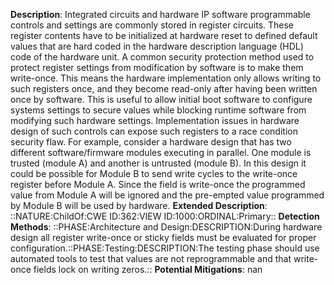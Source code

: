 **Description**: Integrated circuits and hardware IP software programmable controls and settings are commonly stored in register circuits. These register contents have to be initialized at hardware reset to defined default values that are hard coded in the hardware description language (HDL) code of the hardware unit. A common security protection method used to protect register settings from modification by software is to make them write-once. This means the hardware implementation only allows writing to such registers once, and they become read-only after having been written once by software. This is useful to allow initial boot software to configure systems settings to secure values while blocking runtime software from modifying such hardware settings. Implementation issues in hardware design of such controls can expose such registers to a race condition security flaw. For example, consider a hardware design that has two different software/firmware modules executing in parallel. One module is trusted (module A) and another is untrusted (module B). In this design it could be possible for Module B to send write cycles to the write-once register before Module A. Since the field is write-once the programmed value from Module A will be ignored and the pre-empted value programmed by Module B will be used by hardware.
**Extended Description**: ::NATURE:ChildOf:CWE ID:362:VIEW ID:1000:ORDINAL:Primary::
**Detection Methods**: ::PHASE:Architecture and Design:DESCRIPTION:During hardware design all register write-once or sticky fields must be evaluated for proper configuration.::PHASE:Testing:DESCRIPTION:The testing phase should use automated tools to test that values are not reprogrammable and that write-once fields lock on writing zeros.::
**Potential Mitigations**: nan